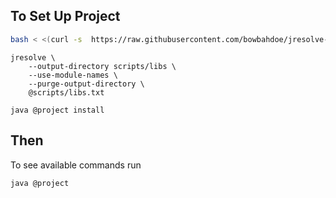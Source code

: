 ## To Set Up Project

```bash
bash < <(curl -s  https://raw.githubusercontent.com/bowbahdoe/jresolve-cli/main/install)
```

```shell
jresolve \
    --output-directory scripts/libs \
    --use-module-names \
    --purge-output-directory \
    @scripts/libs.txt
```

```shell
java @project install
```

## Then

To see available commands run

```shell
java @project
```

